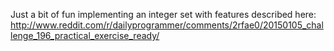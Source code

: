 Just a bit of fun implementing an integer set with features described here: http://www.reddit.com/r/dailyprogrammer/comments/2rfae0/20150105_challenge_196_practical_exercise_ready/
